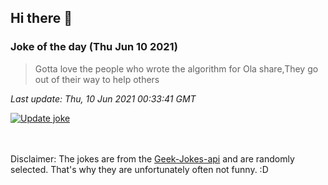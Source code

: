 ## Hi there 👋

### Joke of the day (Thu Jun 10 2021)
<!-- joke -->
>Gotta love the people who wrote the algorithm for Ola share,They go out of their way to help others
<!-- /joke -->

*Last update: Thu, 10 Jun 2021 00:33:41 GMT*

[![Update joke](https://github.com/nclskfm/nclskfm/actions/workflows/joke.yml/badge.svg)](https://github.com/nclskfm/nclskfm/actions/workflows/joke.yml)

<br><br>
Disclaimer: The jokes are from the [Geek-Jokes-api](https://github.com/sameerkumar18/geek-joke-api) and are randomly selected. That's why they are unfortunately often not funny. :D
